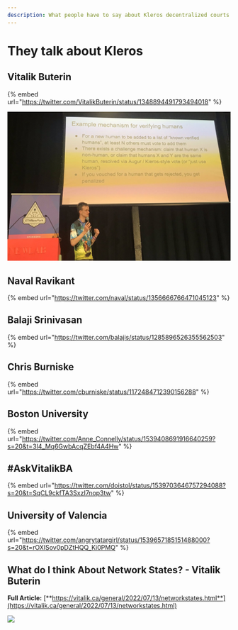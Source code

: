 ```yaml
---
description: What people have to say about Kleros decentralized courts
---
```


# They talk about Kleros

## Vitalik Buterin

{% embed url="https://twitter.com/VitalikButerin/status/1348894491793494018" %}

!["Just Use Kleros"](<.gitbook/assets/image (2) (1) (1).png>)

## Naval Ravikant

{% embed url="https://twitter.com/naval/status/1356666766471045123" %}

## Balaji Srinivasan

{% embed url="https://twitter.com/balajis/status/1285896526355562503" %}

## Chris Burniske

{% embed url="https://twitter.com/cburniske/status/1172484712390156288" %}

## Boston University

{% embed url="https://twitter.com/Anne_Connelly/status/1539408691916640259?s=20&t=3I4_Mq6GwbAcqZEbf4A4Hw" %}

## #AskVitalikBA

{% embed url="https://twitter.com/doistol/status/1539703646757294088?s=20&t=SqCL9ckfTA3SxzI7nop3tw" %}

## University of Valencia

{% embed url="https://twitter.com/angrytatargirl/status/1539657185151488000?s=20&t=rOXISov0pDZtHQQ_Ki0PMQ" %}

## What do I think About Network States? - Vitalik Buterin

**Full Article:** [**https://vitalik.ca/general/2022/07/13/networkstates.html**](https://vitalik.ca/general/2022/07/13/networkstates.html)

![](.gitbook/assets/9673AC3A-3821-4055-BF2A-959F64836708_4_5005_c.jpeg)
